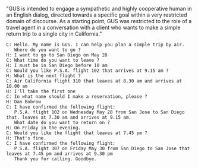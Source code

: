 "GUS is intended to engage a sympathetic and highly cooperative human in an English dialog, directed towards a specific goal within a very restricted domain of discourse. As a starting point, GUS was restricted to the role of a travel agent in a conversation with a client who wants to make a simple return trip to a single city in California."

~~~
C: Hello. My name is GUS. I can help you plan a simple trip by air.
   Where do you want to go ?
H: I want to go to San Diego on May 28
C: What time do you want to leave ?
H: I must be in San Diego before 10 am
C: Would you like P.S.A. flight 102 that arrives at 9.15 am ?
H: What is the next flight ?
C: Air California flight 310 that leaves at 8.30 am and arrives at 10.00 am
H: I'll take the first one
C: In what name should I make a reservation, please ?
H: Dan Bobrow
C: I have confirmed the following flight:
   P.S.A. flight 102 on Wednesday May 28 from San Jose to San Diego that. leaves at 7.30 am and arrives at 9.15 am.
   What date do you want to return on ?
H: On Friday in the evening.
C: Would you like the flight that leaves at 7.45 pm ?
H: That's fine.
C: I have confirmed the following flight:
   P.S.A. flight 307 on Friday May 30 from San Diego to San Jose that leaves at 7.45 pm and arrives at 9.30 pm
   Thank you for calling. Goodbye.
~~~